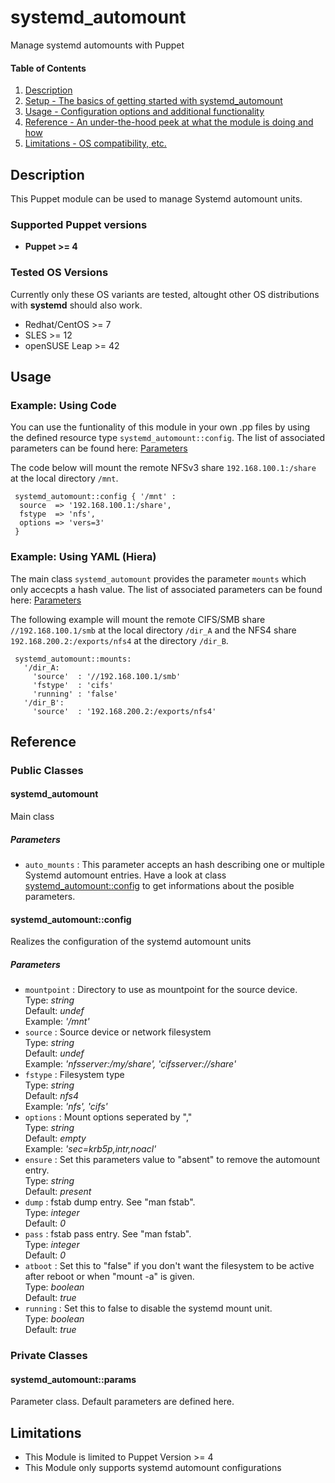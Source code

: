 # systemd\_automount

Manage systemd automounts with Puppet

#### Table of Contents

1. [Description](#description)
2. [Setup - The basics of getting started with systemd_automount](#setup)
3. [Usage - Configuration options and additional functionality](#usage)
4. [Reference - An under-the-hood peek at what the module is doing and how](#reference)
5. [Limitations - OS compatibility, etc.](#limitations)

## Description

This Puppet module can be used to manage Systemd automount units.

### Supported Puppet versions

* **Puppet >= 4**

### Tested OS Versions

Currently only these OS variants are tested, altought other OS distributions with **systemd** should also work.

* Redhat/CentOS >= 7
* SLES >= 12
* openSUSE Leap >= 42

## Usage

### Example: Using Code

You can use the funtionality of this module in your own .pp files by using the defined resource type `systemd_automount::config`.
The list of associated parameters can be found here: [Parameters](####systemd\_automount::config)

The code below will mount the remote NFSv3 share `192.168.100.1:/share` at the local directory `/mnt`.

```
 systemd_automount::config { '/mnt' :
  source  => '192.168.100.1:/share',
  fstype  => 'nfs',
  options => 'vers=3'
 } 
```
### Example: Using YAML (Hiera)

The main class `systemd_automount` provides the parameter `mounts` which only accecpts a hash value.
The list of associated parameters can be found here: [Parameters](####systemd\_automount::config)

The following example will mount the remote CIFS/SMB share `//192.168.100.1/smb` at the local directory `/dir_A` and the NFS4 share `192.168.200.2:/exports/nfs4` at the directory `/dir_B`.

```
 systemd_automount::mounts:
   '/dir_A:
     'source'  : '//192.168.100.1/smb'
     'fstype'  : 'cifs'
     'running' : 'false'
   '/dir_B':
     'source'  : '192.168.200.2:/exports/nfs4'
```
## Reference

### Public Classes

#### systemd\_automount

Main class

##### Parameters

* `auto_mounts` : This parameter accepts an hash describing one or multiple Systemd automount entries. Have a look at class [systemd\_automount::config](####systemd\_automount::config) to get informations about the posible parameters.

#### systemd\_automount::config

Realizes the configuration of the systemd automount units

##### Parameters

* `mountpoint` : Directory to use as mountpoint for the source device.
<br>Type: *string*
<br>Default: *undef*
<br>Example: *'/mnt'*
* `source` : Source device or network filesystem
<br>Type: *string*
<br>Default: *undef*
<br>Example: *'nfsserver:/my/share', 'cifsserver://share'*
* `fstype` : Filesystem type
<br>Type: *string*
<br>Default: *nfs4*
<br>Example: *'nfs', 'cifs'*
* `options` : Mount options seperated by ","
<br>Type: *string*
<br>Default: *empty*
<br>Example: *'sec=krb5p,intr,noacl'*
* `ensure` : Set this parameters value to "absent" to remove the automount entry.
<br>Type: *string*
<br>Default: *present*
* `dump` : fstab dump entry. See "man fstab".
<br>Type: *integer*
<br>Default: *0*
* `pass` : fstab pass entry. See "man fstab".
<br>Type: *integer*
<br>Default: *0*
* `atboot` : Set this to "false" if you don't want the filesystem to be active after reboot or when "mount -a" is given.
<br>Type: *boolean*
<br>Default: *true*
* `running` : Set this to false to disable the systemd mount unit.
<br>Type: *boolean*
<br>Default: *true*

### Private Classes

#### systemd\_automount::params

Parameter class. Default parameters are defined here.

## Limitations

* This Module is limited to Puppet Version >= 4
* This Module only supports systemd automount configurations
